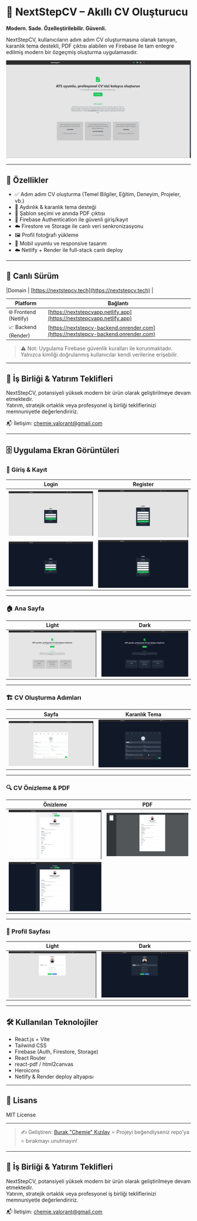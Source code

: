 # 🚀 NextStepCV – Akıllı CV Oluşturucu

**Modern. Sade. Özelleştirilebilir. Güvenli.**


NextStepCV, kullanıcıların adım adım CV oluşturmasına olanak tanıyan, karanlık tema destekli, PDF çıktısı alabilen ve Firebase ile tam entegre edilmiş modern bir özgeçmiş oluşturma uygulamasıdır.

![Landing](./public/screenshots/landing_page.png)

---

## 🌟 Özellikler

* ✅ Adım adım CV oluşturma (Temel Bilgiler, Eğitim, Deneyim, Projeler, vb.)
* 🎨 Aydınlık & karanlık tema desteği
* 📄 Şablon seçimi ve anında PDF çıktısı
* 🔐 Firebase Authentication ile güvenli giriş/kayıt
* ☁️ Firestore ve Storage ile canlı veri senkronizasyonu
* 🖼️ Profil fotoğrafı yükleme 
* 📱 Mobil uyumlu ve responsive tasarım
* ☁️ Netlify + Render ile full-stack canlı deploy

---

## 🔐 Canlı Sürüm

|Domain     |   [https://nextstepcv.tech](https://nextstepcv.tech)    |

| Platform              | Bağlantı                                                                           |
| --------------------- | ---------------------------------------------------------------------------------- |
| 🌐 Frontend (Netlify) | [https://nextstepcvapp.netlify.app](https://nextstepcvapp.netlify.app)             |
| 📈 Backend (Render)   | [https://nextstepcv-backend.onrender.com](https://nextstepcv-backend.onrender.com) |

> ⚠️ Not: Uygulama Firebase güvenlik kuralları ile korunmaktadır. Yalnızca kimliği doğrulanmış kullanıcılar kendi verilerine erişebilir.

---

## 🤝 İş Birliği & Yatırım Teklifleri

NextStepCV, potansiyeli yüksek modern bir ürün olarak geliştirilmeye devam etmektedir.  
Yatırım, stratejik ortaklık veya profesyonel iş birliği tekliflerinizi memnuniyetle değerlendiririz.

📬 İletişim: [chemie.valorant@gmail.com](mailto:chemie.valorant@gmail.com)


<!---
## ⚙️ Kurulum ve Geliştirme

### 1️⃣ Repo'yu klonlayın
```bash
git clone https://github.com/chemieai/nextstepcv.git
cd nextstepcv
```

### 2️⃣ Frontend kurulumu
```bash
cd client
npm install
```

### 3️⃣ Backend kurulumu
```bash
cd backend
npm install
```

.env dosyaları ve daha fazlası için proje içinde yer alan `.env.example` şablonlarına bakabilirsiniz.
-->

---

## 🗄️ Uygulama Ekran Görüntüleri

### 🔐 Giriş & Kayıt

| Login                                         | Register                                         |
| --------------------------------------------- | ------------------------------------------------ |
| ![](./public/screenshots/login_page.png)      | ![](./public/screenshots/register_page.png)      |
| ![](./public/screenshots/login_page_dark.png) | ![](./public/screenshots/register_page_dark.png) |

---

### 🏠 Ana Sayfa

| Light                                      | Dark                                            |
| ------------------------------------------ | ----------------------------------------------- |
| ![](./public/screenshots/landing_page.png) | ![](./public/screenshots/landing_page_dark.png) |

---

### 🏗️ CV Oluşturma Adımları

| Sayfa                                         | Karanlık Tema                                      |
| --------------------------------------------- | -------------------------------------------------- |
| ![](./public/screenshots/cv_builder_page.png) | ![](./public/screenshots/cv_builder_page_dark.png) |

---

### 🔍 CV Önizleme & PDF

| Önizleme                                           | PDF                                            |
| -------------------------------------------------- | ---------------------------------------------- |
| ![](./public/screenshots/cv_preview_page.png)      | ![](./public/screenshots/example_basic_cv.png) |
| ![](./public/screenshots/cv_preview_page_dark.png) |                                                |

---

### 👤 Profil Sayfası

| Light                                      | Dark                                            |
| ------------------------------------------ | ----------------------------------------------- |
| ![](./public/screenshots/profile_page.png) | ![](./public/screenshots/profile_page_dark.png) |

---

## 🛠️ Kullanılan Teknolojiler

* React.js + Vite
* Tailwind CSS
* Firebase (Auth, Firestore, Storage)
* React Router
* react-pdf / html2canvas
* Heroicons
* Netlify & Render deploy altyapısı

---

## 📄 Lisans

MIT License

---

> ✍️ Geliştiren: [Burak "Chemie" Kızılay](https://github.com/chemieai)
> ⭐️ Projeyi beğendiyseniz repo’ya ⭐️ bırakmayı unutmayın!

---

## 🤝 İş Birliği & Yatırım Teklifleri

NextStepCV, potansiyeli yüksek modern bir ürün olarak geliştirilmeye devam etmektedir.  
Yatırım, stratejik ortaklık veya profesyonel iş birliği tekliflerinizi memnuniyetle değerlendiririz.

📬 İletişim: [chemie.valorant@gmail.com](mailto:chemie.valorant@gmail.com)


